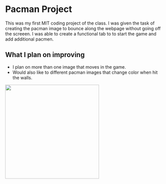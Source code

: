 # Pacman Project
This was my first MIT coding project of the class. I was given the task of creating the pacman image to bounce along the webpage without going off the screeen. I was able to create a functional tab to to start the game and add additional pacmen. 

## What I plan on improving
- I plan on more than one image that moves in the game.
- Would also like to different pacman images that change color when hit the walls. 
<img src= "oneeye.png" width='300'/>
